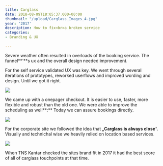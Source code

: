 ```yaml
---
title: Carglass
date: 2018-08-09T18:05:37.000+00:00
thumbnail: "/upload/Carglass_Images_4.jpg"
year: '2017'
description: How to fix<br>a broken service
categories:
- Branding & UX

---
```

Severe weather often resulted in overloads of the booking service. The funnel**’**s ux and the overall design needed improvement.

For the self service validated UX was key. We went through several iterations of prototypes, reworked userflows and improved wording and design. Until we got it right.

![](/upload/Carglass_Images_3.jpg)

We came up with a onepager checkout. It is easier to use, faster, more flexible and robust than the old one. We were able to improve the scheduling as well**:** Today we can assure bookings directly.

![](/upload/Carglass_Images_9.jpg)

For the corporate site we followed the idea that **„Carglass is always close**“. Visually and technichal wise we heavily relied on location based services.

![](/upload/Carglass_Images_4.jpg)

When TNS Kantar checked the sites brand fit in 2017 it had the best score of all of carglass touchpoints at that time.